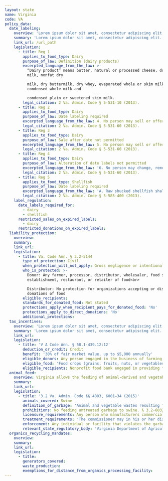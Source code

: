 ```yaml
---
layout: state
name: Virginia
code: VA
policy_data:
  date_labeling:
    overview: 'Lorem ipsum dolor sit amet, consectetur adipiscing elit. Curabitur tellus mi, consequat at laoreet eget, vestibulum nec dolor. Vivamus volutpat quam ac quam bibendum rutrum.'
    summary: 'Lorem ipsum dolor sit amet, consectetur adipiscing elit. Curabitur tellus mi, consequat at laoreet eget, vestibulum nec dolor. Vivamus volutpat quam ac quam bibendum rutrum.'
    link_url: /url_path
    legislation:
      - title: Reg 1
        applies_to_food_type: Dairy
        purpose_of_law: Definition (dairy products)
        excerpted_language_from_the_law: >-
          “Dairy product” means butter, natural or processed cheese, dry whole
          milk, nonfat dry

          milk, dry buttermilk, dry whey, evaporated whole or skim milk,
          condensed whole milk and

          condensed plain or sweetened skim milk.
        legal_citation: 2 Va. Admin. Code § 5-531-10 (2013).
      - title: Reg 2
        applies_to_food_type: Dairy
        purpose_of_law: Date labeling required
        excerpted_language_from_the_law: 4. No person may sell or offer for sale to the final consumer any dairy product in container or package form that does not bear a “sell by date.”
        legal_citation: 2 Va. Admin. Code § 5-531-60 (2013).
      - title: Reg 3
        applies_to_food_type: Dairy
        purpose_of_law: Sale after date not permitted
        excerpted_language_from_the_law: 5. No person may sell or offer for sale to the final consumer any dairy product in container or package form after the “sell by date” shown on the package.
        legal_citation: 2 Va. Admin. Code § 5-531-60 (2013).
      - title: Reg 4
        applies_to_food_type: Dairy
        purpose_of_law: Alteration of date labels not permitted
        excerpted_language_from_the_law: '6. No person may change, remove, or replace the “sell by date” on any dairy product in container or package form after the “sell by date” is initially affixed to the package.'
        legal_citation: 2 Va. Admin. Code § 5-531-60 (2013).
      - title: Reg 5
        applies_to_food_type: Shellfish
        purpose_of_law: Date labeling required
        excerpted_language_from_the_law: 'A. Raw shucked shellfish shall be obtained in nonreturnable packages that bear a legible label that identifies the: . . . “sell by” or “best if used by” date for packages with a capacity of less than one-half gallon (1.87 L) or the date shucked for packages with a capacity of one-half gallon (1.87 L) or more.'
        legal_citation: 2 Va. Admin. Code § 5-585-400 (2013).
    label_regulation:
      date_labels_required_for:
        - dairy
        - shellfish
      restricted_sales_on_expired_labels:
        - dairy
      restricted_donations_on_expired_labels:
  liability_protection:
    overview:
    summary:
    link_url:
    legislation:
      - title: Va. Code Ann. § 3.2-5144
        type_of_protection: Civil
        when_protection_will_not_apply: Gross negligence or intentional act
        who_is_protected: >-
          Donor: Any farmer, processor, distributor, wholesaler, food service
          establishment, restaurant, or retailer of food<br>

          Distributor: No protection for organizations accepting or distributing
          donations of food
        eligible_recipients:
        standards_for_donated_food: Not stated
        protections_apply_when_recipient_pays_for_donated_food: 'No'
        protections_apply_to_direct_donations: 'No'
        additional_protections:
  tax_incentives:
    overview: 'Lorem ipsum dolor sit amet, consectetur adipiscing elit. Curabitur tellus mi, consequat at laoreet eget, vestibulum nec dolor. Vivamus volutpat quam ac quam bibendum rutrum.'
    summary: 'Lorem ipsum dolor sit amet, consectetur adipiscing elit. Curabitur tellus mi, consequat at laoreet eget, vestibulum nec dolor. Vivamus volutpat quam ac quam bibendum rutrum.'
    link_url:
    legislation:
      - title: 'V A Code Ann. § 58.1-439.12:12'
        deduction_or_credit: Credit
        benefit: '30% of fair market value, up to $5,000 annually'
        eligible_donors: Any person engaged in the business of farming
        eligible_food: 'Food crops (grains, fruits, nuts, or vegetables)'
        eligible_recipients: Nonprofit food bank engaged in providing food to the needy; food can be sold to the needy or other nonprofits
  animal_feed:
    overview: Virginia allows the feeding of animal-derived and vegetable waste to swine provided that it has been properly heat-treated by a licensed commercial feed facility. Virginia does not appear to exempt the feeding of household garbage to swine from the garbage-feeding rules.
    summary:
    link_url:
    legislation:
      - title: '3.2 Va. Admin. Code §§ 4803, 6001–34 (2015)'
        animals_covered: Swine
        definition_of_garbage: 'Animal and vegetable wastes resulting from the handling, preparation, cooking, and consumption of foods containing animal carcasses or parts thereof. § 3.2-6031 (2015).'
        prohibitions: No feeding untreated garbage to swine. § 3.2-6032 (2015).
        licensure_requirements: Any person who manufacturers commercial feed must obtain a license from the commissioner. § 3.2-4803 (2015).
        treatment_requirements: 'The commissioner may in his or her discretion exclude from the definition of “garbage” such wastes that have been heat-treated to the extent that the resultant material is of a uniform consistency, contains by analysis not more than 10 percent moisture, and that he has determined to be “non-putrescible.” Such treated “non-putrescible” wastes shall be “commercial feed.” § 3.2-6031 (2015).'
        enforcement: Any individual or facility that violates the garbage-feeding rule is guilty of a Class 1 misdemeanor. Each day upon which the violation occurs counts as a separate offense. Violators may be enjoined from continuing such violation. § 3.2-6034 (2015).
        relevant_state_regulatory_body: 'Virginia Department of Agriculture & Consumer Services (§ 3.2-6001 (2015)), <a href="http://www.vdacs.virginia.gov/" target="_blank">http://www.vdacs.virginia.gov/</a>.'
  organics_recycling_mandates:
    overview:
    summary:
    link_url:
    legislation:
      - title:
        generators_covered:
        waste_production:
        exemptions_for_distance_from_organics_processing_facility:
---
```

